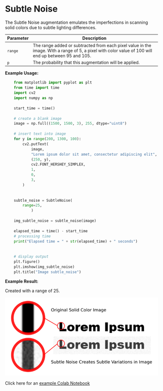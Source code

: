 # Subtle Noise

The Subtle Noise augmentation emulates the imperfections in scanning solid colors due to subtle lighting differences.


| Parameter | Description                                                                                                                                          |
|-----------|------------------------------------------------------------------------------------------------------------------------------------------------------|
| `range`   | The range added or subtracted from each pixel value in the image. With a range of 5, a pixel with color value of 100 will end up between 95 and 105. |
| `p`       | The probability that this augmentation will be applied.                                                                                              |


**Example Usage:**
```python
    from matplotlib import pyplot as plt
    from time import time
    import cv2
    import numpy as np

    start_time = time()

    # create a blank image
    image = np.full((1500, 1500, 3), 255, dtype="uint8")

    # insert text into image
    for y in range(200, 1300, 100):
        cv2.putText(
            image,
            "Lorem ipsum dolor sit amet, consectetur adipiscing elit",
            (250, y),
            cv2.FONT_HERSHEY_SIMPLEX,
            1,
            0,
            3,
        )


    subtle_noise = SubtleNoise(
        range=25,
            )

    img_subtle_noise = subtle_noise(image)

    elapsed_time = time() - start_time
    # processing time
    print("Elapsed time = " + str(elapsed_time) + " seconds")


    # display output
    plt.figure()
    plt.imshow(img_subtle_noise)
    plt.title("Image subtle_noise")
```


**Example Result:**

Created with a range of 25.

![Subtle Noise](../../images/Augmentations/SubtleNoiseExample.png)

Click here for an [example Colab Notebook](https://colab.research.google.com/drive/1mod73_cQ5qlmJm3ppHLimpQntQUmMPIZ?usp=sharing)
